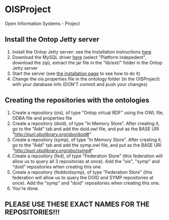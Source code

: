 # OISProject
Open Information Systems - Project



## Install the Ontop Jetty server

1. Install the Ontop Jetty server: see the Installation instructions [here](https://github.com/ontop/ontop/wiki/RDF4J-SPARQL-endpoint-installation)
2. Download the MySQL driver [here](https://dev.mysql.com/downloads/connector/j/) (select "Platform indepedent", download the zip), extract the jar file in the "lib/ext/" folder in the Ontop Jetty server
3. Start the server (see [the installation page](https://github.com/ontop/ontop/wiki/RDF4J-SPARQL-endpoint-installation) to see how to do it)
4. Change the ois.properties file in the ontology folder (in the OISProject) with your database info (DON'T commit and push your changes)

## Creating the repositories with the ontologies
 
1. Create a repository (ois), of type "Ontop virtual RDF" using the OWL file, ODBA file and properties file
2. Create a repository (doid), of type "In Memory Store". After creating it, go to the "Add" tab and add the doid.owl file, and put as the BASE URI "http://purl.obolibrary.org/obo/doid#"
3. Create a repository (symp), of type "In Memory Store". After creating it, go to the "Add" tab and add the symp.owl file, and put as the BASE URI "http://purl.obolibrary.org/obo/symp#"
4. Create a repository (fed), of type "Federation Store" (this federation will allow us to query all 3 repositories at once). Add the "ois", "symp" and "doid" repositories when creating this one.
4. Create a repository (feddoidsymp), of type "Federation Store" (this federation will allow us to query the DOID and SYMP repositories at once). Add the "symp" and "doid" repositories when creating this one.
5. You're done.

## PLEASE USE THESE EXACT NAMES FOR THE REPOSITORIES!!!